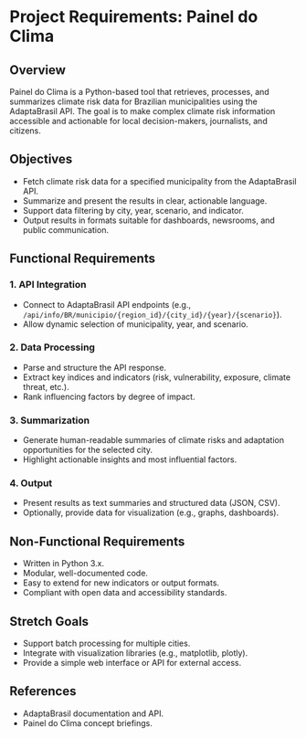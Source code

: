# Project Requirements: Painel do Clima

## Overview
Painel do Clima is a Python-based tool that retrieves, processes, and summarizes climate risk data for Brazilian municipalities using the AdaptaBrasil API. The goal is to make complex climate risk information accessible and actionable for local decision-makers, journalists, and citizens.

## Objectives
- Fetch climate risk data for a specified municipality from the AdaptaBrasil API.
- Summarize and present the results in clear, actionable language.
- Support data filtering by city, year, scenario, and indicator.
- Output results in formats suitable for dashboards, newsrooms, and public communication.

## Functional Requirements

### 1. API Integration
- Connect to AdaptaBrasil API endpoints (e.g., `/api/info/BR/municipio/{region_id}/{city_id}/{year}/{scenario}`).
- Allow dynamic selection of municipality, year, and scenario.

### 2. Data Processing
- Parse and structure the API response.
- Extract key indices and indicators (risk, vulnerability, exposure, climate threat, etc.).
- Rank influencing factors by degree of impact.

### 3. Summarization
- Generate human-readable summaries of climate risks and adaptation opportunities for the selected city.
- Highlight actionable insights and most influential factors.

### 4. Output
- Present results as text summaries and structured data (JSON, CSV).
- Optionally, provide data for visualization (e.g., graphs, dashboards).

## Non-Functional Requirements
- Written in Python 3.x.
- Modular, well-documented code.
- Easy to extend for new indicators or output formats.
- Compliant with open data and accessibility standards.

## Stretch Goals
- Support batch processing for multiple cities.
- Integrate with visualization libraries (e.g., matplotlib, plotly).
- Provide a simple web interface or API for external access.

## References
- AdaptaBrasil documentation and API.
- Painel do Clima concept briefings.
